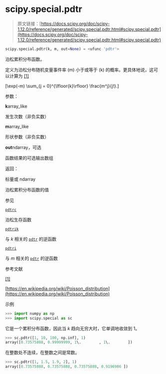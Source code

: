 # scipy.special.pdtr

> 原文链接：[https://docs.scipy.org/doc/scipy-1.12.0/reference/generated/scipy.special.pdtr.html#scipy.special.pdtr](https://docs.scipy.org/doc/scipy-1.12.0/reference/generated/scipy.special.pdtr.html#scipy.special.pdtr)

```py
scipy.special.pdtr(k, m, out=None) = <ufunc 'pdtr'>
```

泊松累积分布函数。

定义为泊松分布随机变量事件率 \(m\) 小于或等于 \(k\) 的概率。更具体地说，这可以计算为 [[1]](#rab0ab6363cd8-1)

\[\exp(-m) \sum_{j = 0}^{\lfloor{k}\rfloor} \frac{m^j}{j!}.\]

参数：

**k**array_like

发生次数（非负实数）

**m**array_like

形状参数（非负实数）

**out**ndarray，可选

函数结果的可选输出数组

返回：

标量或 ndarray

泊松累积分布函数的值

参见

[`pdtrc`](https://docs.scipy.org/doc/scipy-1.12.0/reference/generated/scipy.special.pdtrc.html#scipy.special.pdtrc "scipy.special.pdtrc")

泊松生存函数

[`pdtrik`](https://docs.scipy.org/doc/scipy-1.12.0/reference/generated/scipy.special.pdtrik.html#scipy.special.pdtrik "scipy.special.pdtrik")

与 *k* 相关的 [`pdtr`](#scipy.special.pdtr "scipy.special.pdtr") 的逆函数

[`pdtri`](https://docs.scipy.org/doc/scipy-1.12.0/reference/generated/scipy.special.pdtri.html#scipy.special.pdtri "scipy.special.pdtri")

与 *m* 相关的 [`pdtr`](#scipy.special.pdtr "scipy.special.pdtr") 的逆函数

参考文献

[[1]](#id1)

[https://en.wikipedia.org/wiki/Poisson_distribution](https://en.wikipedia.org/wiki/Poisson_distribution)

示例

```py
>>> import numpy as np
>>> import scipy.special as sc 
```

它是一个累积分布函数，因此当 *k* 趋向无穷大时，它单调地收敛到 1。

```py
>>> sc.pdtr([1, 10, 100, np.inf], 1)
array([0.73575888, 0.99999999, 1\.        , 1\.        ]) 
```

在整数处不连续，在整数之间是常数。

```py
>>> sc.pdtr([1, 1.5, 1.9, 2], 1)
array([0.73575888, 0.73575888, 0.73575888, 0.9196986 ]) 
```
